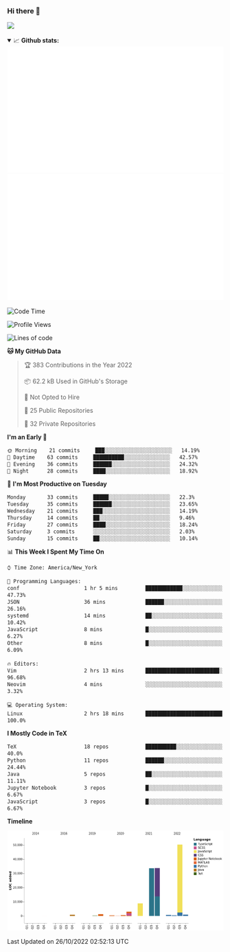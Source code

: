 ### Hi there 👋
 <!--<a href=""><img src="https://img.shields.io/badge/gmail-%23D14836.svg?&style=for-the-badge&logo=gmail&logoColor=white"/></a>-->
 <a href="https://twitter.com/shahanM"><img src="https://img.shields.io/badge/twitter-%231DA1F2.svg?&style=for-the-badge&logo=twitter&logoColor=white"/></a>
 <!--<a href=""><img src="https://img.shields.io/badge/linkedin-%230077B5.svg?&style=for-the-badge&logo=linkedin&logoColor=white"/></a>-->
<details open>
  <summary>📈 <b>Github stats:</b></summary>
  <img src="https://raw.githubusercontent.com/ShahanM/stats-github/master/generated/overview.svg#gh-dark-mode-only" />
  <!--![](https://raw.githubusercontent.com/username/github-stats/master/generated/overview.svg#gh-light-mode-only)-->
  <img src="https://raw.githubusercontent.com/ShahanM/stats-github/master/generated/languages.svg#gh-dark-mode-only" />
  <!--![](https://raw.githubusercontent.com/username/github-stats/master/generated/languages.svg#gh-light-mode-only)-->
  <!--<img src="https://raw.githubusercontent.com/ShahanM/github-stats/master/generated/overview.svg"/>-->
  <!--<img src="https://raw.githubusercontent.com/ShahanM/github-stats/master/generated/languages.svg"/>-->
</details>


<!--
**ShahanM/ShahanM** is a ✨ _special_ ✨ repository because its `README.md` (this file) appears on your GitHub profile.

Here are some ideas to get you started:

- 🔭 I’m currently working on ...
- 🌱 I’m currently learning ...
- 👯 I’m looking to collaborate on ...
- 🤔 I’m looking for help with ...
- 💬 Ask me about ...
- 📫 How to reach me: ...
- 😄 Pronouns: ...
- ⚡ Fun fact: ...
-->

<!--START_SECTION:waka-->
![Code Time](http://img.shields.io/badge/Code%20Time-584%20hrs%201%20min-blue)

![Profile Views](http://img.shields.io/badge/Profile%20Views-0-blue)

![Lines of code](https://img.shields.io/badge/From%20Hello%20World%20I%27ve%20Written-135%20Thousand%20lines%20of%20code-blue)

**🐱 My GitHub Data** 

> 🏆 383 Contributions in the Year 2022
 > 
> 📦 62.2 kB Used in GitHub's Storage 
 > 
> 🚫 Not Opted to Hire
 > 
> 📜 25 Public Repositories 
 > 
> 🔑 32 Private Repositories  
 > 
**I'm an Early 🐤** 

```text
🌞 Morning    21 commits     ███░░░░░░░░░░░░░░░░░░░░░░   14.19% 
🌆 Daytime    63 commits     ██████████░░░░░░░░░░░░░░░   42.57% 
🌃 Evening    36 commits     ██████░░░░░░░░░░░░░░░░░░░   24.32% 
🌙 Night      28 commits     ████░░░░░░░░░░░░░░░░░░░░░   18.92%

```
📅 **I'm Most Productive on Tuesday** 

```text
Monday       33 commits     █████░░░░░░░░░░░░░░░░░░░░   22.3% 
Tuesday      35 commits     ██████░░░░░░░░░░░░░░░░░░░   23.65% 
Wednesday    21 commits     ███░░░░░░░░░░░░░░░░░░░░░░   14.19% 
Thursday     14 commits     ██░░░░░░░░░░░░░░░░░░░░░░░   9.46% 
Friday       27 commits     ████░░░░░░░░░░░░░░░░░░░░░   18.24% 
Saturday     3 commits      ░░░░░░░░░░░░░░░░░░░░░░░░░   2.03% 
Sunday       15 commits     ██░░░░░░░░░░░░░░░░░░░░░░░   10.14%

```


📊 **This Week I Spent My Time On** 

```text
⌚︎ Time Zone: America/New_York

💬 Programming Languages: 
conf                     1 hr 5 mins         ████████████░░░░░░░░░░░░░   47.73% 
JSON                     36 mins             ██████░░░░░░░░░░░░░░░░░░░   26.16% 
systemd                  14 mins             ██░░░░░░░░░░░░░░░░░░░░░░░   10.42% 
JavaScript               8 mins              █░░░░░░░░░░░░░░░░░░░░░░░░   6.27% 
Other                    8 mins              █░░░░░░░░░░░░░░░░░░░░░░░░   6.09%

🔥 Editors: 
Vim                      2 hrs 13 mins       ████████████████████████░   96.68% 
Neovim                   4 mins              ░░░░░░░░░░░░░░░░░░░░░░░░░   3.32%

💻 Operating System: 
Linux                    2 hrs 18 mins       █████████████████████████   100.0%

```

**I Mostly Code in TeX** 

```text
TeX                      18 repos            ██████████░░░░░░░░░░░░░░░   40.0% 
Python                   11 repos            ██████░░░░░░░░░░░░░░░░░░░   24.44% 
Java                     5 repos             ██░░░░░░░░░░░░░░░░░░░░░░░   11.11% 
Jupyter Notebook         3 repos             █░░░░░░░░░░░░░░░░░░░░░░░░   6.67% 
JavaScript               3 repos             █░░░░░░░░░░░░░░░░░░░░░░░░   6.67%

```


**Timeline**

![Chart not found](https://raw.githubusercontent.com/ShahanM/ShahanM/main/charts/bar_graph.png) 


 Last Updated on 26/10/2022 02:52:13 UTC
<!--END_SECTION:waka-->
